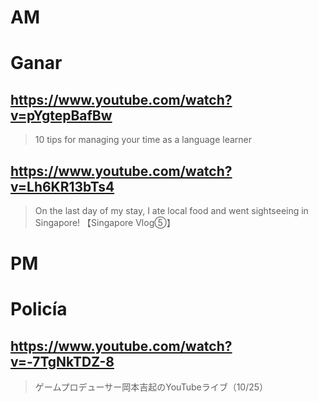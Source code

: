 # AM
# Ganar

## https://www.youtube.com/watch?v=pYgtepBafBw 

> 10 tips for managing your time as a language learner 

## https://www.youtube.com/watch?v=Lh6KR13bTs4

> On the last day of my stay, I ate local food and went sightseeing in Singapore! 【Singapore Vlog⑤】 

# PM
# Policía

## https://www.youtube.com/watch?v=-7TgNkTDZ-8

> ゲームプロデューサー岡本吉起のYouTubeライブ（10/25） 
